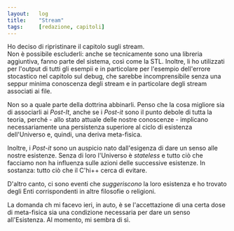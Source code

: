 ```yaml
---
layout:   log
title:    "Stream"
tags:     [redazione, capitoli]
---
```


Ho deciso di ripristinare il capitolo sugli stream.  
Non è possibile escluderli: anche se tecnicamente sono una libreria aggiuntiva, fanno parte del sistema, così come la STL.
Inoltre, li ho utilizzati per l'output di tutti gli esempii e in particolare per l'esempio dell'errore stocastico nel capitolo sul debug, che sarebbe incomprensibile senza una seppur minima conoscenza degli stream e in particolare degli stream associati ai file.

Non so a quale parte della dottrina abbinarli.
Penso che la cosa migliore sia di associarli ai *Post-It*, anche se i *Post-it* sono il punto debole di tutta la teoria, perché - allo stato attuale delle nostre conoscenze - implicano necessariamente una persistenza superiore al ciclo di esistenza dell'Universo e, quindi, una deriva meta-fisica.  

Inoltre, i *Post-it* sono un auspicio nato dall'esigenza di dare un senso alle nostre esistenze.
Senza di loro l'Universo è *stateless* e tutto ciò che facciamo non ha influenza sulle azioni delle successive esistenze.
In sostanza: tutto ciò che il C'hi++ cerca di evitare.

D'altro canto, ci sono eventi che *suggeriscono* la loro esistenza e ho trovato degli Enti corrispondenti in altre filosofie o religioni.

La domanda ch mi facevo ieri, in auto, è se l'accettazione di una certa dose di meta-fisica sia una condizione necessaria per dare un senso all'Esistenza.
Al momento, mi sembra di sì.
